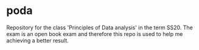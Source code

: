 # poda
Repository for the class 'Principles of Data analysis' in the term SS20. The exam is an open book exam and therefore this repo is used to help me achieving a better result.
